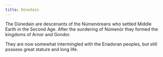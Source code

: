 ```yaml
---
title: Dúnedain
---
```


The Dúnedain are descenants of the Númenóreans who settled Middle Earth
in the Second Age. After the sundering of Númenór they formed the
kingdoms of Arnor and Gondor.

They are now somewhat intermingled with the Eriadoran peoples, but still
possess great stature and long life.